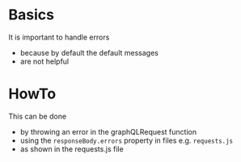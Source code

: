 # Basics

It is important to handle errors

- because by default the default messages
- are not helpful

# HowTo

This can be done

- by throwing an error in the graphQLRequest function
- using the `responseBody.errors` property in files e.g. `requests.js`
- as shown in the requests.js file
